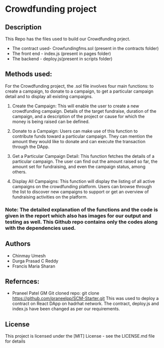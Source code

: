 # Crowdfunding project
## Description

This Repo has the files used to build our Crowdfunding prject.
* The contract used- Crowfundingfms.sol (present in the contracts folder)
* The front end - index.js (present in pages folder)
* The backend - deploy.js(present in scripts folder)

## Methods used:
For the Crowdfunding project, the .sol file involves 
four main functions: to create a campaign, to donate 
to a campaign, to get a particular campaign detail 
and to display all existing campaigns. 

1. Create the Campaign: This will enable the user 
to create a new crowdfunding campaign. Details of 
the target fundraise, duration of the campaign, and a 
description of the project or cause for which the 
money is being raised can be defined.

3. Donate to a Campaign: Users can make use of 
this function to contribute funds toward a particular 
campaign. They can mention the amount they would 
like to donate and can execute the transaction 
through the DApp.

4. Get a Particular Campaign Detail: This 
function fetches the details of a particular campaign. 
The user can find out the amount raised so far, the 
amount set for fundraising, and even the campaign 
status, among others.

5. Display All Campaigns: This function will 
display the listing of all active campaigns on the 
crowdfunding platform. Users can browse through 
the list to discover new campaigns to support or get 
an overview of fundraising activities on the 
platform.

### Note: The detailed explanation of the functions and the code is given in the report which also has images for our output and testing as well. This Github repo contains only the codes along with the dependencies used.


## Authors
* Chinmay Umesh
* Durga Prasad C Reddy
* Francis Maria Sharan

## Refernces: 

* Praneel Patel GM
Git cloned repo: git clone https://github.com/praneelpp/SCM-Starter.git
This was used to deploy a contract on React DApp on hadrhat network. The contract, deploy.js and index.js have been changed as per our requirements. 

## License

This project is licensed under the [MIT] License - see the LICENSE.md file for details
